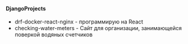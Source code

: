 #### DjangoProjects
- drf-docker-react-nginx  - программирую на React
- checking-water-meters -  Сайт для организации, занимающейся поверкой водяных счетчиков

